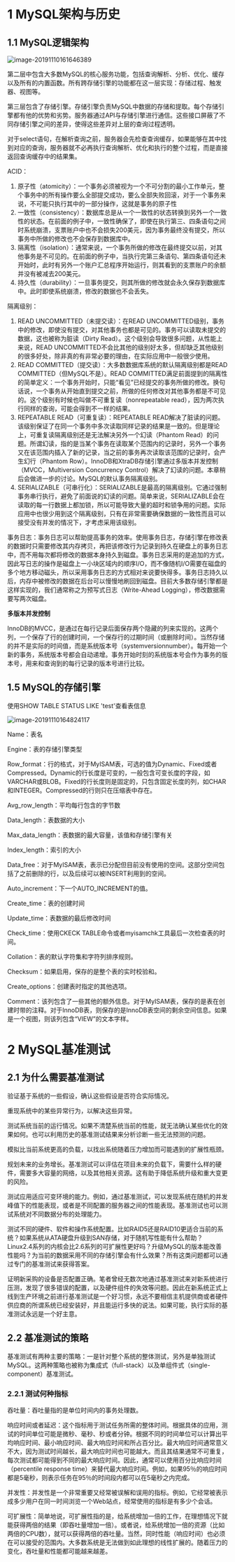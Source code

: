 # 1 MySQL架构与历史

## 1.1 MySQL逻辑架构

![image-20191110161646389](picture\image-20191110161646389.png)

第二层中包含大多数MySQL的核心服务功能，包括查询解析、分析、优化、缓存以及所有的内置函数。所有跨存储引擎的功能都在这一层实现：存储过程、触发器、视图等。

第三层包含了存储引擎。存储引擎负责MySQL中数据的存储和提取。每个存储引擎都有他的优势和劣势。服务器通过API与存储引擎进行通信。这些接口屏蔽了不同存储引擎之间的差异，使得这些差异对上层的查询过程透明。

对于select语句，在解析查询之前，服务器会先检查查询缓存，如果能够在其中找到对应的查询，服务器就不必再执行查询解析、优化和执行的整个过程，而是直接返回查询缓存中的结果集。

ACID：

1. 原子性（atomicity）：一个事务必须被视为一个不可分割的最小工作单元，整个事务中的所有操作要么全部提交成功，要么全部失败回滚，对于一个事务来说，不可能只执行其中的一部分操作，这就是事务的原子性
2. 一致性（consistency）：数据库总是从一个一致性的状态转换到另外一个一致性的状态。在前面的例子中，一致性确保了，即使在执行第三、四条语句之间时系统崩溃，支票账户中也不会损失200美元，因为事务最终没有提交，所以事务中所做的修改也不会保存到数据库中。
3. 隔离性（isolation）：通常来说，一个事务所做的修改在最终提交以前，对其他事务是不可见的。在前面的例子中，当执行完第三条语句、第四条语句还未开始时，此时有另外一个账户汇总程序开始运行，则其看到的支票账户的余额并没有被减去200美元。
4. 持久性（durability）：一旦事务提交，则其所做的修改就会永久保存到数据库中。此时即使系统崩溃，修改的数据也不会丢失。

隔离级别：

1. READ UNCOMMITTED（未提交读）：在READ UNCOMMITTED级别，事务中的修改，即使没有提交，对其他事务也都是可见的。事务可以读取未提交的数据，这也被称为脏读（Dirty Read）。这个级别会导致很多问题，从性能上来说，READ UNCOMMITTED不会比其他的级别好太多，但却缺乏其他级别的很多好处，除非真的有非常必要的理由，在实际应用中一般很少使用。
2. READ COMMITTED（提交读）：大多数数据库系统的默认隔离级别都是READ COMMITTED（但MySQL不是）。READ COMMITTED满足前面提到的隔离性的简单定义：一个事务开始时，只能“看见”已经提交的事务所做的修改。换句话说，一个事务从开始直到提交之前，所做的任何修改对其他事务都是不可见的。这个级别有时候也叫做不可重复读（nonrepeatable read），因为两次执行同样的查询，可能会得到不一样的结果。
3. REPEATABLE READ（可重复读）：REPEATABLE READ解决了脏读的问题。该级别保证了在同一个事务中多次读取同样记录的结果是一致的。但是理论上，可重复读隔离级别还是无法解决另外一个幻读（Phantom Read）的问题。所谓幻读，指的是当某个事务在读取某个范围内的记录时，另外一个事务又在该范围内插入了新的记录，当之前的事务再次读取该范围的记录时，会产生幻行（Phantom Row）。InnoDB和XtraDB存储引擎通过多版本并发控制（MVCC，Multiversion Concurrency Control）解决了幻读的问题。本章稍后会做进一步的讨论。MySQL的默认事务隔离级别。
4. SERIALIZABLE（可串行化）：SERIALIZABLE是最高的隔离级别。它通过强制事务串行执行，避免了前面说的幻读的问题。简单来说，SERIALIZABLE会在读取的每一行数据上都加锁，所以可能导致大量的超时和锁争用的问题。实际应用中也很少用到这个隔离级别，只有在非常需要确保数据的一致性而且可以接受没有并发的情况下，才考虑采用该级别。

事务日志：事务日志可以帮助提高事务的效率。使用事务日志，存储引擎在修改表的数据时只需要修改其内存拷贝，再把该修改行为记录到持久在硬盘上的事务日志中，而不用每次都将修改的数据本身持久到磁盘。事务日志采用的是追加的方式，因此写日志的操作是磁盘上一小块区域内的顺序I/O，而不像随机I/O需要在磁盘的多个地方移动磁头，所以采用事务日志的方式相对来说要快得多。事务日志持久以后，内存中被修改的数据在后台可以慢慢地刷回到磁盘。目前大多数存储引擎都是这样实现的，我们通常称之为预写式日志（Write-Ahead Logging），修改数据需要写两次磁盘。

**多版本并发控制**

InnoDB的MVCC，是通过在每行记录后面保存两个隐藏的列来实现的。这两个列，一个保存了行的创建时间，一个保存行的过期时间（或删除时间）。当然存储的并不是实际的时间值，而是系统版本号（systemversionnumber）。每开始一个新的事务，系统版本号都会自动递增。事务开始时刻的系统版本号会作为事务的版本号，用来和查询到的每行记录的版本号进行比较。

## 1.5 MySQL的存储引擎

使用SHOW TABLE STATUS LIKE 'test'查看表信息

![image-20191110164824117](picture\image-20191110164824117.png)

Name：表名

Engine：表的存储引擎类型

Row_format：行的格式，对于MyISAM表，可选的值为Dynamic、Fixed或者Compressed。Dynamic的行长度是可变的，一般包含可变长度的字段，如VARCHAR或BLOB。Fixed的行长度则是固定的，只包含固定长度的列，如CHAR和INTEGER。Compressed的行则只在压缩表中存在。

Avg_row_length：平均每行包含的字节数

Data_length：表数据的大小

Max_data_length：表数据的最大容量，该值和存储引擎有关

Index_length：索引的大小

Data_free：对于MyISAM表，表示已分配但目前没有使用的空间。这部分空间包括了之前删除的行，以及后续可以被INSERT利用到的空间。

Auto_increment：下一个AUTO_INCREMENT的值。

Create_time：表的创建时间

Update_time：表数据的最后修改时间

Check_time：使用CKECK TABLE命令或者myisamchk工具最后一次检查表的时间。

Collation：表的默认字符集和字符列排序规则。

Checksum：如果启用，保存的是整个表的实时校验和。

Create_options：创建表时指定的其他选项。

Comment：该列包含了一些其他的额外信息。对于MyISAM表，保存的是表在创建时带的注释。对于InnoDB表，则保存的是InnoDB表空间的剩余空间信息。如果是一个视图，则该列包含“VIEW”的文本字样。

# 2 MySQL基准测试

## 2.1 为什么需要基准测试

验证基于系统的一些假设，确认这些假设是否符合实际情况。

重现系统中的某些异常行为，以解决这些异常。

测试系统当前的运行情况。如果不清楚系统当前的性能，就无法确认某些优化的效果如何。也可以利用历史的基准测试结果来分析诊断一些无法预测的问题。

模拟比当前系统更高的负载，以找出系统随着压力增加而可能遇到的扩展性瓶颈。

规划未来的业务增长。基准测试可以评估在项目未来的负载下，需要什么样的硬件，需要多大容量的网络，以及其他相关资源。这有助于降低系统升级和重大变更的风险。

测试应用适应可变环境的能力。例如，通过基准测试，可以发现系统在随机的并发峰值下的性能表现，或者是不同配置的服务器之间的性能表现。基准测试也可以测试系统对不同数据分布的处理能力。

测试不同的硬件、软件和操作系统配置。比如RAID5还是RAID10更适合当前的系统？如果系统从ATA硬盘升级到SAN存储，对于随机写性能有什么帮助？Linux2.4系列的内核会比2.6系列的可扩展性更好吗？升级MySQL的版本能改善性能吗？为当前的数据采用不同的存储引擎会有什么效果？所有这类问题都可以通过专门的基准测试来获得答案。

证明新采购的设备是否配置正确。笔者曾经无数次地通过基准测试来对新系统进行压测，发现了很多错误的配置，以及硬件组件的失效等问题。因此在新系统正式上线到生产环境之前进行基准测试是一个好习惯，永远不要相信主机提供商或者硬件供应商的所谓系统已经安装好，并且能运行多快的说法。如果可能，执行实际的基准测试永远是一个好主意。

## 2.2 基准测试的策略

基准测试有两种主要的策略：一是针对整个系统的整体测试，另外是单独测试MySQL。这两种策略也被称为集成式（full-stack）以及单组件式（single-component）基准测试。

### 2.2.1 测试何种指标

吞吐量：吞吐量指的是单位时间内的事务处理数。

响应时间或者延迟：这个指标用于测试任务所需的整体时间。根据具体的应用，测试的时间单位可能是微秒、毫秒、秒或者分钟。根据不同的时间单位可以计算出平均响应时间、最小响应时间、最大响应时间和所占百分比。最大响应时间通常意义不大，因为测试时间越长，最大响应时间也可能越大。而且其结果通常不可重复，每次测试都可能得到不同的最大响应时间。因此，通常可以使用百分比响应时间（percentile response time）来替代最大响应时间。例如，如果95％的响应时间都是5毫秒，则表示任务在95％的时间段内都可以在5毫秒之内完成。

并发性：并发性是一个非常重要又经常被误解和误用的指标。例如，它经常被表示成多少用户在同一时间浏览一个Web站点，经常使用的指标是有多少个会话。

可扩展性：简单地说，可扩展性指的是，给系统增加一倍的工作，在理想情况下就能获得两倍的结果（即吞吐量增加一倍）。或者说，给系统增加一倍的资源（比如两倍的CPU数），就可以获得两倍的吞吐量。当然，同时性能（响应时间）也必须在可以接受的范围内。大多数系统是无法做到如此理想的线性扩展的。随着压力的变化，吞吐量和性能都可能越来越差。